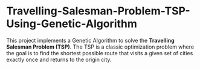 # Travelling-Salesman-Problem-TSP-Using-Genetic-Algorithm
This project implements a Genetic Algorithm to solve the **Travelling Salesman Problem (TSP)**. The TSP is a classic optimization problem where the goal is to find the shortest possible route that visits a given set of cities exactly once and returns to the origin city.
